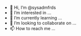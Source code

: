 - 👋 Hi, I’m @sysadmfrds
- 👀 I’m interested in ...
- 🌱 I’m currently learning ...
- 💞️ I’m looking to collaborate on ...
- 📫 How to reach me ...

<!---
sysadmfrds/sysadmfrds is a ✨ special ✨ repository because its `README.md` (this file) appears on your GitHub profile.
You can click the Preview link to take a look at your changes.
--->
